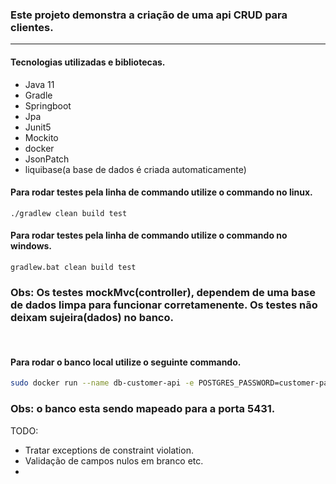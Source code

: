 
### Este projeto demonstra a criação de uma api CRUD para clientes. 

---

#### Tecnologias utilizadas e bibliotecas.
- Java 11
- Gradle
- Springboot
- Jpa
- Junit5
- Mockito
- docker
- JsonPatch
- liquibase(a base de dados é criada automaticamente)

#### Para rodar testes pela linha de commando utilize o commando no linux.
```batch
./gradlew clean build test
```
#### Para rodar testes pela linha de commando utilize o commando no windows.
```batch
gradlew.bat clean build test
```
### Obs: Os testes mockMvc(controller), dependem de uma base de dados limpa para funcionar corretamenente. Os testes não deixam sujeira(dados) no banco.

</br>

#### Para rodar o banco local utilize o seguinte commando.
```bash
sudo docker run --name db-customer-api -e POSTGRES_PASSWORD=customer-password -e POSTGRES_USER=customer-user -e POSTGRES_DB=customer-local -p 5431:5432 --restart=unless-stopped -d postgres:10
```
### Obs: o banco esta sendo mapeado para a porta 5431. 

TODO: 
- Tratar exceptions de constraint violation.
- Validação de campos nulos em branco etc.
- 